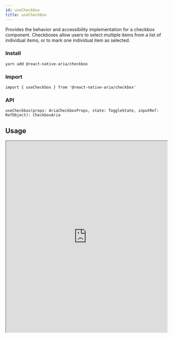 ```yaml
---
id: useCheckbox
title: useCheckbox
---
```


Provides the behavior and accessibility implementation for a checkbox component. Checkboxes allow users to select multiple items from a list of individual items, or to mark one individual item as selected.


### Install

```
yarn add @react-native-aria/checkbox
```

### Import

```
import { useCheckbox } from '@react-native-aria/checkbox'
```

### API

```
useCheckbox(props: AriaCheckboxProps, state: ToggleState, inputRef: RefObject): CheckboxAria
```

## Usage

<iframe src="https://snack.expo.io/embedded/@nishanbende/usecheckbox?preview=true&platform=web&theme=dark" height="600" width="100%" />

## Internationalization

### RTL

In right-to-left languages, the checkbox should be mirrored. The checkbox should be placed on the right
side of the label. Ensure that your CSS accounts for this.
